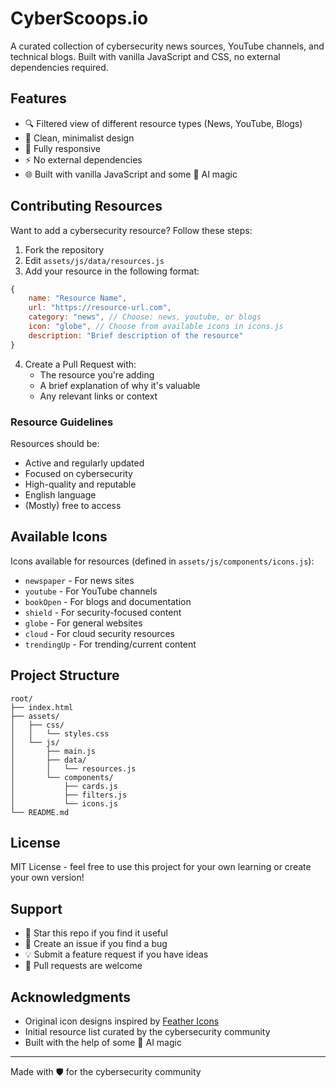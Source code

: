 # CyberScoops.io

A curated collection of cybersecurity news sources, YouTube channels, and technical blogs. Built with vanilla JavaScript and CSS, no external dependencies required.

## Features

- 🔍 Filtered view of different resource types (News, YouTube, Blogs)
- 🎨 Clean, minimalist design
- 📱 Fully responsive
- ⚡ No external dependencies
- 🌐 Built with vanilla JavaScript and some 🤖 AI magic

## Contributing Resources

Want to add a cybersecurity resource? Follow these steps:

1. Fork the repository
2. Edit `assets/js/data/resources.js`
3. Add your resource in the following format:

```javascript
{
    name: "Resource Name",
    url: "https://resource-url.com",
    category: "news", // Choose: news, youtube, or blogs
    icon: "globe", // Choose from available icons in icons.js
    description: "Brief description of the resource"
}
```

4. Create a Pull Request with:
   - The resource you're adding
   - A brief explanation of why it's valuable
   - Any relevant links or context

### Resource Guidelines

Resources should be:

- Active and regularly updated
- Focused on cybersecurity
- High-quality and reputable
- English language
- (Mostly) free to access

## Available Icons

Icons available for resources (defined in `assets/js/components/icons.js`):

- `newspaper` - For news sites
- `youtube` - For YouTube channels
- `bookOpen` - For blogs and documentation
- `shield` - For security-focused content
- `globe` - For general websites
- `cloud` - For cloud security resources
- `trendingUp` - For trending/current content

## Project Structure

```
root/
├── index.html
├── assets/
│   ├── css/
│   │   └── styles.css
│   └── js/
│       ├── main.js
│       ├── data/
│       │   └── resources.js
│       └── components/
│           ├── cards.js
│           ├── filters.js
│           └── icons.js
└── README.md
```

## License

MIT License - feel free to use this project for your own learning or create your own version!

## Support

- 🌟 Star this repo if you find it useful
- 🐛 Create an issue if you find a bug
- 💡 Submit a feature request if you have ideas
- 🔀 Pull requests are welcome

## Acknowledgments

- Original icon designs inspired by [Feather Icons](https://feathericons.com/)
- Initial resource list curated by the cybersecurity community
- Built with the help of some 🤖 AI magic

---

Made with 🛡️ for the cybersecurity community
